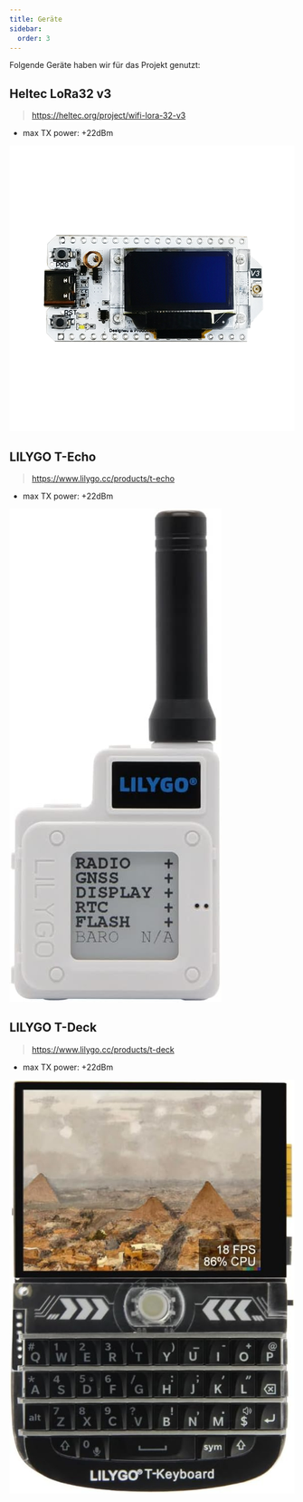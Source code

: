```yaml
---
title: Geräte
sidebar:
  order: 3
---
```


Folgende Geräte haben wir für das Projekt genutzt:

## Heltec LoRa32 v3

> https://heltec.org/project/wifi-lora-32-v3

- max TX power: +22dBm

![Heltec LoRa32 v3](../../../assets/images/heltec-lora32-v3.png)

## LILYGO T-Echo

> https://www.lilygo.cc/products/t-echo

- max TX power: +22dBm

![LILYGO T-Echo](../../../assets/images/t-echo.jpg)

## LILYGO T-Deck

> https://www.lilygo.cc/products/t-deck

- max TX power: +22dBm

![LILYGO T-Deck](../../../assets/images/t-deck.jpg)
